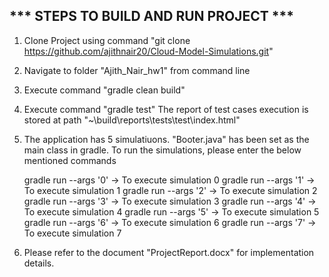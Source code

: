 *** STEPS TO BUILD AND RUN PROJECT ***
--------------------------------------------------------
1) Clone Project using command "git clone https://github.com/ajithnair20/Cloud-Model-Simulations.git"
2) Navigate to folder "Ajith_Nair_hw1" from command line
3) Execute command "gradle clean build"
4) Execute command "gradle test"
     The report of test cases execution is stored at path "~\build\reports\tests\test\index.html"
5) The application has 5 simulatiuons. "Booter.java" has been set as the main class in gradle. To run the simulations, please enter the below mentioned commands

	gradle run --args '0'			-> To execute simulation 0
	gradle run --args '1'			-> To execute simulation 1
	gradle run --args '2'			-> To execute simulation 2
	gradle run --args '3'			-> To execute simulation 3
	gradle run --args '4'			-> To execute simulation 4
	gradle run --args '5'			-> To execute simulation 5
	gradle run --args '6'			-> To execute simulation 6
	gradle run --args '7'			-> To execute simulation 7

6) Please refer to the document "ProjectReport.docx" for implementation details.
